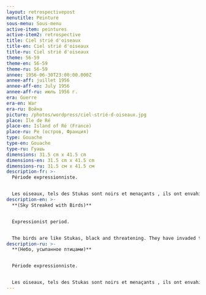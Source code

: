 ```yaml
---
layout: retrospectivepost
menutitle: Peinture
sous-menu: Sous-menu
active-item: peintures
active-item2: retrospective
title: Ciel strié d'oiseaux
title-en: Ciel strié d'oiseaux
title-ru: Ciel strié d'oiseaux
theme: 56-59
theme-en: 56-59
theme-ru: 56-59
annee: 1956-06-30T23:00:00.000Z
annee-aff: juillet 1956
annee-aff-en: July 1956
annee-aff-ru: июль 1956 г.
era: Guerre
era-en: War
era-ru: Война
picture: /photos/wordpress/ciel-strié-d-oiseaux.jpg
place: Île de Ré
place-en: Island of Ré (France)
place-ru: Ре (остров, Франция)
type: Gouache
type-en: Gouache
type-ru: Гуашь
dimensions: 31.5 cm x 41.5 cm
dimensions-en: 31.5 cm x 41.5 cm
dimensions-ru: 31.5 см x 41.5 см
description-fr: >-
  Période expressionniste. 


  Les oiseaux, tels des Stukas sont noirs et menaçants , ils ont envahi le ciel qui explose de couleurs fulgurantes. Les cauchemars ne quittent plus les nuits du peintre.
description-en: >-
  **(Sky Streaked with Birds)**


  Expressionist period.


  The birds are like Stukas, black and threatening. They have invaded the sky which explodes with blinding colors. Nightmares never leave the painter's nights.
description-ru: >-
  **(Небо, усыпанное птицами)**


  Période expressionniste. 


  Les oiseaux, tels des Stukas sont noirs et menaçants , ils ont envahi le ciel qui explose de couleurs fulgurantes. Les cauchemars ne quittent plus les nuits du peintre.
---
```

